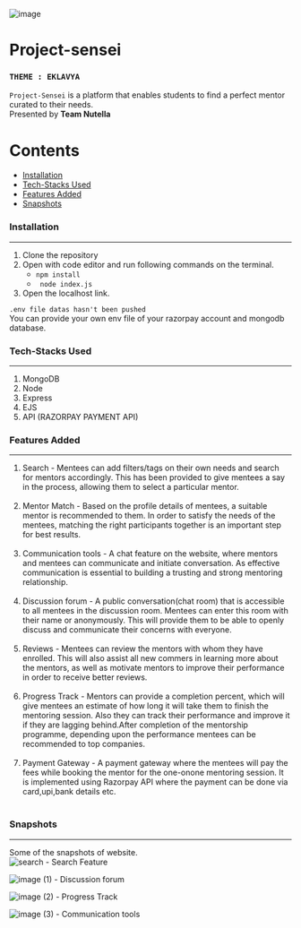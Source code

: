 ![image](https://user-images.githubusercontent.com/64356997/144702352-1ddfbcf7-ddcc-4d4d-802a-35618d7102bf.png)
# Project-sensei
### `THEME : EKLAVYA`

`Project-Sensei` is a platform that enables students to find a perfect mentor curated to their needs. <br/>
Presented by <b>Team Nutella</b>


Contents
========

 * [Installation](#installation)
 * [Tech-Stacks Used](#Tech-Stacks-Used)
 * [Features Added](#Features-Added)
 * [Snapshots](#Snapshots)


### Installation
---

1. Clone the repository
2. Open with code editor and run following commands on the terminal.
    + ` npm install `
    + ` node index.js`
3. Open the localhost link.

`.env file datas hasn't been pushed`
<br/>
You can provide your own env file of your razorpay account and mongodb database.

### Tech-Stacks Used
---
<ol>
<li> MongoDB
<li>Node
<br/>
<li>Express
<br/>
<li>EJS
<br/>
<li>API (RAZORPAY PAYMENT API)
<br/>
</ol>

### Features Added
---
<ol>
    
<li>Search - Mentees can add filters/tags on their own needs
and search for mentors accordingly. This has been
provided to give mentees a say in the process,
allowing them to select a particular mentor.</li></br>
<li>Mentor Match - Based on the profile details of mentees, a suitable
mentor is recommended to them.
In order to satisfy the needs of the mentees,
matching the right participants together is an
important step for best results.</li></br>
<li>Communication tools - A chat feature on the website, where mentors and
mentees can communicate and initiate conversation.
As effective communication is essential to building a
trusting and strong mentoring relationship.</li></br>
<li>Discussion forum - A public conversation(chat room) that is accessible to all
mentees in the discussion room. Mentees can enter this room
with their name or anonymously. This will provide them to be
able to openly discuss and communicate their concerns with
everyone.
</li></br>
<li>Reviews - Mentees can review the mentors with whom they
have enrolled. This will also assist all new commers
in learning more about the mentors, as well as
motivate mentors to improve their performance in
order to receive better reviews.</li></br>
<li>Progress Track - Mentors can provide a completion percent, which will
give mentees an estimate of how long it will take them to
finish the mentoring session. Also they can track their
performance and improve it if they are lagging
behind.After completion of the mentorship programme,
depending upon the performance mentees can be
recommended to top companies.</li></br>
<li>Payment Gateway - A payment gateway where the
mentees will pay the fees while
booking the mentor for the one-onone mentoring session. It is implemented using Razorpay
API where the payment can be
done via card,upi,bank details etc.</li></br>
</ol>

### Snapshots
---
Some of the snapshots of website.
</br>
![search](https://user-images.githubusercontent.com/68842515/144702889-4bcac9cc-c8db-487c-b090-a0d0d4b1f637.jpeg) - Search Feature

![image (1)](https://user-images.githubusercontent.com/68842515/144702984-b65ea8d2-e4ce-4244-9342-766febd7bdfd.png) - Discussion forum

![image (2)](https://user-images.githubusercontent.com/68842515/144702992-31c0e98a-71b0-4b5b-b314-b8d4f4b44561.png) - Progress Track

![image (3)](https://user-images.githubusercontent.com/68842515/144703002-52aadafc-e415-47b1-b832-cf471054686a.png) - Communication tools
